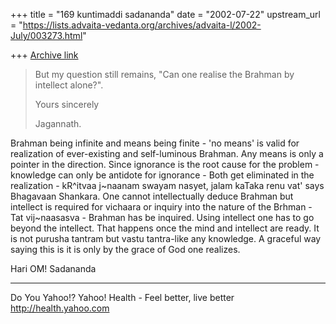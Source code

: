 +++
title = "169 kuntimaddi sadananda"
date = "2002-07-22"
upstream_url = "https://lists.advaita-vedanta.org/archives/advaita-l/2002-July/003273.html"

+++
[Archive link](https://lists.advaita-vedanta.org/archives/advaita-l/2002-July/003273.html)

>
> But my question still remains, "Can one realise the
> Brahman by intellect
> alone?".
>
> Yours sincerely
>
> Jagannath.

Brahman being infinite and means being finite - 'no
means' is valid for realization of ever-existing and
self-luminous Brahman.  Any means is only a pointer in
the direction.  Since ignorance is the root cause for
the problem - knowledge can only be antidote for
ignorance - Both get eliminated in the realization -
kR^itvaa j~naanam swayam nasyet, jalam kaTaka renu
vat' says Bhagavaan Shankara.  One cannot
intellectually deduce Brahman but intellect is
required for vichaara or inquiry into the nature of
the Brhman - Tat vij~naasasva - Brahman has be
inquired.  Using intellect one has to go beyond the
intellect. That happens once the mind and intellect
are ready. It is not purusha tantram but vastu
tantra-like any knowledge.  A graceful way saying this
is it is only by the grace of God one realizes.

Hari OM!
Sadananda



__________________________________________________
Do You Yahoo!?
Yahoo! Health - Feel better, live better
http://health.yahoo.com


